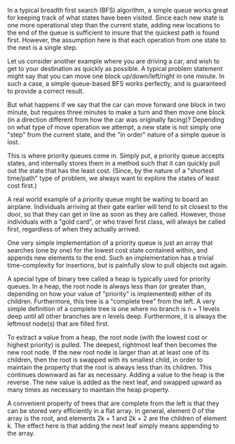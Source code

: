 In a typical breadth first search (BFS) algorithm, a simple queue works great for keeping track of what states have been visited. Since each new state is one more operational step than the current state, adding new locations to the end of the queue is sufficient to insure that the quickest path is found first. However, the assumption here is that each operation from one state to the next is a single step.

Let us consider another example where you are driving a car, and wish to get to your destination as quickly as possible. A typical problem statement might say that you can move one block up/down/left/right in one minute. In such a case, a simple queue-based BFS works perfectly, and is guaranteed to provide a correct result.

But what happens if we say that the car can move forward one block in two minute, but requires three minutes to make a turn and then move one block (in a direction different from how the car was originally facing)? Depending on what type of move operation we attempt, a new state is not simply one "step" from the current state, and the "in order" nature of a simple queue is lost.

This is where priority queues come in. Simply put, a priority queue accepts states, and internally stores them in a method such that it can quickly pull out the state that has the least cost. (Since, by the nature of a "shortest time/path" type of problem, we always want to explore the states of least cost first.) 

A real world example of a priority queue might be waiting to board an airplane. Individuals arriving at their gate earlier will tend to sit closest to the door, so that they can get in line as soon as they are called. However, those individuals with a "gold card", or who travel first class, will always be called first, regardless of when they actually arrived. 

One very simple implementation of a priority queue is just an array that searches (one by one) for the lowest cost state contained within, and appends new elements to the end. Such an implementation has a trivial time-complexity for insertions, but is painfully slow to pull objects out again. 

A special type of binary tree called a heap is typically used for priority queues. In a heap, the root node is always less than (or greater than, depending on how your value of "priority" is implemented) either of its children. Furthermore, this tree is a "complete tree" from the left. A very simple definition of a complete tree is one where no branch is n + 1 levels deep until all other branches are n levels deep. Furthermore, it is always the leftmost node(s) that are filled first. 

To extract a value from a heap, the root node (with the lowest cost or highest priority) is pulled. The deepest, rightmost leaf then becomes the new root node. If the new root node is larger than at at least one of its children, then the root is swapped with its smallest child, in order to maintain the property that the root is always less than its children. This continues downward as far as necessary. Adding a value to the heap is the reverse. The new value is added as the next leaf, and swapped upward as many times as necessary to maintain the heap property. 

A convenient property of trees that are complete from the left is that they can be stored very efficiently in a flat array. In general, element 0 of the array is the root, and elements 2k + 1 and 2k + 2 are the children of element k. The effect here is that adding the next leaf simply means appending to the array. 
